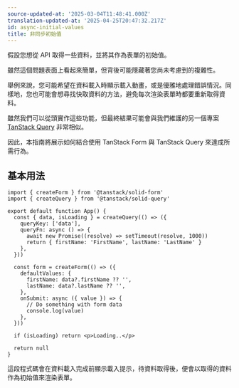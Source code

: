```yaml
---
source-updated-at: '2025-03-04T11:48:41.000Z'
translation-updated-at: '2025-04-25T20:47:32.217Z'
id: async-initial-values
title: 非同步初始值
---
```


假設您想從 API 取得一些資料，並將其作為表單的初始值。

雖然這個問題表面上看起來簡單，但背後可能隱藏著您尚未考慮到的複雜性。

舉例來說，您可能希望在資料載入時顯示載入動畫，或是優雅地處理錯誤情況。同樣地，您也可能會想尋找快取資料的方法，避免每次渲染表單時都要重新取得資料。

雖然我們可以從頭實作這些功能，但最終結果可能會與我們維護的另一個專案 [TanStack Query](https://tanstack.com/query) 非常相似。

因此，本指南將展示如何結合使用 TanStack Form 與 TanStack Query 來達成所需行為。

## 基本用法

```tsx
import { createForm } from '@tanstack/solid-form'
import { createQuery } from '@tanstack/solid-query'

export default function App() {
  const { data, isLoading } = createQuery(() => ({
    queryKey: ['data'],
    queryFn: async () => {
      await new Promise((resolve) => setTimeout(resolve, 1000))
      return { firstName: 'FirstName', lastName: 'LastName' }
    },
  }))

  const form = createForm(() => ({
    defaultValues: {
      firstName: data?.firstName ?? '',
      lastName: data?.lastName ?? '',
    },
    onSubmit: async ({ value }) => {
      // Do something with form data
      console.log(value)
    },
  }))

  if (isLoading) return <p>Loading..</p>

  return null
}
```

這段程式碼會在資料載入完成前顯示載入提示，待資料取得後，便會以取得的資料作為初始值來渲染表單。
